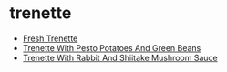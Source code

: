# trenette

 * [Fresh Trenette](index/f/fresh-trenette-10404.json)
 * [Trenette With Pesto Potatoes And Green Beans](index/t/trenette-with-pesto-potatoes-and-green-beans-354.json)
 * [Trenette With Rabbit And Shiitake Mushroom Sauce](index/t/trenette-with-rabbit-and-shiitake-mushroom-sauce-10518.json)
